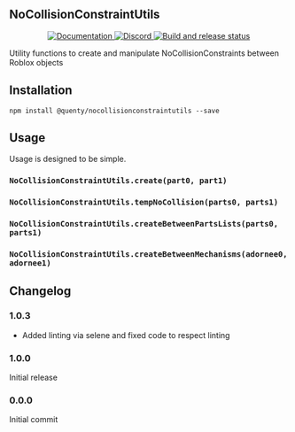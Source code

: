 ## NoCollisionConstraintUtils
<div align="center">
  <a href="http://quenty.github.io/api/">
    <img src="https://img.shields.io/badge/docs-website-green.svg" alt="Documentation" />
  </a>
  <a href="https://discord.gg/mhtGUS8">
    <img src="https://img.shields.io/badge/discord-nevermore-blue.svg" alt="Discord" />
  </a>
  <a href="https://github.com/Quenty/NevermoreEngine/actions">
    <img src="https://github.com/Quenty/NevermoreEngine/actions/workflows/build.yml/badge.svg" alt="Build and release status" />
  </a>
</div>

Utility functions to create and manipulate NoCollisionConstraints between Roblox objects

## Installation
```
npm install @quenty/nocollisionconstraintutils --save
```

## Usage
Usage is designed to be simple.

### `NoCollisionConstraintUtils.create(part0, part1)`

### `NoCollisionConstraintUtils.tempNoCollision(parts0, parts1)`

### `NoCollisionConstraintUtils.createBetweenPartsLists(parts0, parts1)`

### `NoCollisionConstraintUtils.createBetweenMechanisms(adornee0, adornee1)`


## Changelog

### 1.0.3
- Added linting via selene and fixed code to respect linting

### 1.0.0
Initial release

### 0.0.0
Initial commit
